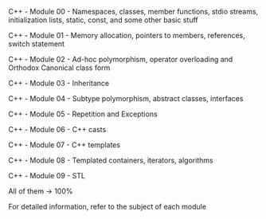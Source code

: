 C++ - Module 00 - Namespaces, classes, member functions, stdio streams, initialization lists, static, const, and some other basic stuff

C++ - Module 01 - Memory allocation, pointers to members, references, switch statement

C++ - Module 02 - Ad-hoc polymorphism, operator overloading and Orthodox Canonical class form

C++ - Module 03 - Inheritance

C++ - Module 04 - Subtype polymorphism, abstract classes, interfaces

C++ - Module 05 - Repetition and Exceptions

C++ - Module 06 - C++ casts

C++ - Module 07 - C++ templates

C++ - Module 08 - Templated containers, iterators, algorithms

C++ - Module 09 - STL

All of them -> 100%

For detailed information, refer to the subject of each module
